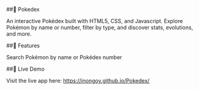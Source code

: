 ##🧬 Pokedex

An interactive Pokédex built with HTML5, CSS, and Javascript. Explore Pokémon by name or number, filter by type, and discover stats, evolutions, and more.

##🚀 Features

Search Pokémon by name or Pokédex number

##📌 Live Demo

Visit the live app here: https://inongoy.github.io/Pokedex/
